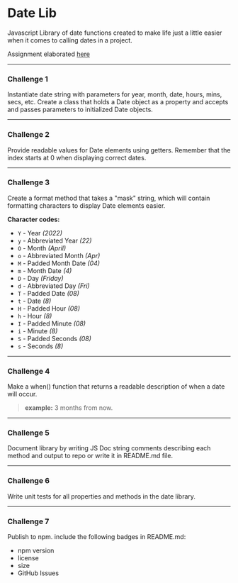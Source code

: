 # Date Lib

Javascript Library of date functions created to make life just a little easier when it comes to calling dates in a project.

Assignment elaborated [here](https://github.com/Tech-at-DU/ACS-3310-Writing-JavaScript-Libraries/blob/master/assignments/assignment-07.md)

---

### Challenge 1
Instantiate date string with parameters for year, month, date, hours, mins, secs, etc. Create a class that holds a Date object as a property and accepts and passes parameters to initialized Date objects.

---
 
### Challenge 2 
Provide readable values for Date elements using getters. Remember that the index starts at 0 when displaying correct dates.

---
 
### Challenge 3
Create a format method that takes a "mask" string, which will contain formatting characters to display Date elements easier.

**Character codes:**

- `Y` - Year *(2022)*
- `y` - Abbreviated Year *(22)*
- `O` - Month *(April)*
- `o` - Abbreviated Month *(Apr)*
- `M` - Padded Month Date *(04)*
- `m` - Month Date *(4)*
- `D` - Day *(Friday)*
- `d` - Abbreviated Day *(Fri)*
- `T` - Padded Date *(08)*
- `t` - Date *(8)*
- `H` - Padded Hour *(08)*
- `h` - Hour *(8)*
- `I` - Padded Minute *(08)*
- `i` - Minute *(8)*
- `S` - Padded Seconds *(08)*
- `s` - Seconds *(8)*

---
 
### Challenge 4
Make a when() function that returns a readable description of when a date will occur. 
> **example:** 3 months from now.

---
 
### Challenge 5
Document library by writing JS Doc string comments describing each method and output to repo or write it in README.md file.

---
 
### Challenge 6
Write unit tests for all properties and methods in the date library.

---
 
### Challenge 7
Publish to npm. include the following badges in README.md:

- npm version
- license
- size
- GitHub Issues
